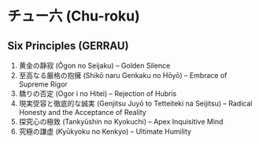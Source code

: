 # チュー六 (Chu-roku)
## Six Principles (GERRAU)
1. 黄金の静寂 (Ōgon no Seijaku) – Golden Silence
2. 至高なる厳格の抱擁 (Shikō naru Genkaku no Hōyō) – Embrace of Supreme Rigor
3. 驕りの否定 (Ogor i no Hitei) – Rejection of Hubris
4. 現実受容と徹底的な誠実 (Genjitsu Juyō to Tetteiteki na Seijitsu) – Radical Honesty and the Acceptance of Reality
5. 探究心の極致 (Tankyūshin no Kyokuchi) – Apex Inquisitive Mind
6. 究極の謙虚 (Kyūkyoku no Kenkyo) – Ultimate Humility
